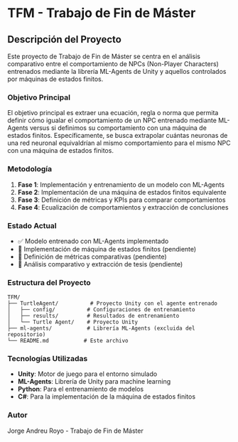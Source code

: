 # TFM - Trabajo de Fin de Máster

## Descripción del Proyecto

Este proyecto de Trabajo de Fin de Máster se centra en el análisis comparativo entre el comportamiento de NPCs (Non-Player Characters) entrenados mediante la librería ML-Agents de Unity y aquellos controlados por máquinas de estados finitos.

### Objetivo Principal

El objetivo principal es extraer una ecuación, regla o norma que permita definir cómo igualar el comportamiento de un NPC entrenado mediante ML-Agents versus si definimos su comportamiento con una máquina de estados finitos. Específicamente, se busca extrapolar cuántas neuronas de una red neuronal equivaldrían al mismo comportamiento para el mismo NPC con una máquina de estados finitos.

### Metodología

1. **Fase 1**: Implementación y entrenamiento de un modelo con ML-Agents
2. **Fase 2**: Implementación de una máquina de estados finitos equivalente
3. **Fase 3**: Definición de métricas y KPIs para comparar comportamientos
4. **Fase 4**: Ecualización de comportamientos y extracción de conclusiones

### Estado Actual

- ✅ Modelo entrenado con ML-Agents implementado
- 🔄 Implementación de máquina de estados finitos (pendiente)
- 🔄 Definición de métricas comparativas (pendiente)
- 🔄 Análisis comparativo y extracción de tesis (pendiente)

### Estructura del Proyecto

```
TFM/
├── TurtleAgent/          # Proyecto Unity con el agente entrenado
│   ├── config/          # Configuraciones de entrenamiento
│   ├── results/         # Resultados de entrenamiento
│   └── Turtle Agent/    # Proyecto Unity
├── ml-agents/           # Librería ML-Agents (excluida del repositorio)
└── README.md           # Este archivo
```

### Tecnologías Utilizadas

- **Unity**: Motor de juego para el entorno simulado
- **ML-Agents**: Librería de Unity para machine learning
- **Python**: Para el entrenamiento de modelos
- **C#**: Para la implementación de la máquina de estados finitos

### Autor

Jorge Andreu Royo - Trabajo de Fin de Máster
